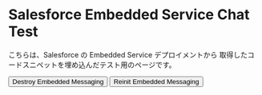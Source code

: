 <!DOCTYPE html>
<html lang="ja">
<head>
  <meta charset="UTF-8" />
  <title>Salesforce Embedded Service Chat Test</title>
</head>
<body>
  <h1>Salesforce Embedded Service Chat Test</h1>
  <p>
    こちらは、Salesforce の Embedded Service デプロイメントから
    取得したコードスニペットを埋め込んだテスト用のページです。
  </p>

  <!-- ボタン操作などでデモできるよう、destroy → reinit の処理を行うUIを用意 -->
  <button onclick="destroyEmbeddedMessaging()">Destroy Embedded Messaging</button>
  <button onclick="reinitEmbeddedMessaging()">Reinit Embedded Messaging</button>

  <script type="text/javascript">
    /**
     * 初期化用の関数。
     * Salesforce が提供する bootstrap.min.js が読み込まれたら呼び出される想定。
     */
    function initEmbeddedMessaging() {
      try {
        // 言語設定（例：日本語）
        embeddedservice_bootstrap.settings.language = 'ja';

        // 実際の init メソッド呼び出し
        embeddedservice_bootstrap.init(
          '00DIS000002CjVn', // Org ID (例)
          'MIAW4',          // Deployment ID (例)
          'https://daihachi20240927.my.site.com/ESWMIAW41737545576136', // Embedded Service URL
          {
            scrt2URL: 'https://daihachi20240927.my.salesforce-scrt.com'
          }
        );
        console.log('Embedded Messaging initialized.');
      } catch (err) {
        console.error('Error loading Embedded Messaging: ', err);
      }
    }

    /**
     * Embedded Messaging の DOM 要素やスクリプト、ローカルストレージを削除し、
     * セッション情報もクリアして「次回初期化を新しいセッション」として扱わせる。
     */
    function destroyEmbeddedMessaging() {
      // 1. スクリプトタグを削除 (src に 'bootstrap.min.js' を含むものを想定)
      const script = document.querySelector("script[src*='bootstrap.min.js']");
      if (script) {
        script.remove();
        console.log('Embedded Messaging script removed.');
      }

      // 2. Embedded Messaging が生成した要素を削除 (#embeddedMessaging など)
      const container = document.getElementById('embeddedMessaging');
      if (container) {
        container.remove();
        console.log('Embedded Messaging container removed.');
      }

      // 3. localStorage / sessionStorage に保存されている会話データを削除
      try {
        localStorage.removeItem('embeddedMessaging:conversationData');
        localStorage.removeItem('embeddedMessaging:isLoggedIn');
        localStorage.removeItem('embeddedMessaging:settings');
      } catch (e) {
        console.warn('Error clearing localStorage for embedded messaging:', e);
      }

      // 4. window オブジェクト上の embeddedservice_bootstrap を削除 (任意)
      if (window.embeddedservice_bootstrap) {
        delete window.embeddedservice_bootstrap;
        console.log('Deleted window.embeddedservice_bootstrap reference.');
      }

      console.log('Embedded Messaging destroyed (DOM/script/storage cleared).');
    }

    /**
     * Embedded Messaging を再度読み込む。
     * 破棄後にもう一度実行することで、新しいセッションとして初期化される想定。
     */
    function reinitEmbeddedMessaging() {
      console.log('Re-initializing Embedded Messaging...');

      // 1. 新しい <script> タグを生成
      const scriptTag = document.createElement('script');
      scriptTag.type = 'text/javascript';

      // 2. 以前と同じ bootstrap.min.js の URL
      scriptTag.src = 'https://daihachi20240927.my.site.com/ESWMIAW41737545576136/assets/js/bootstrap.min.js';

      // 3. 読み込み完了時に initEmbeddedMessaging() を呼ぶ
      scriptTag.onload = function() {
        console.log('Re-added Embedded Messaging script. Now calling init.');
        initEmbeddedMessaging();
      };

      // 4. body の最後に追加
      document.body.appendChild(scriptTag);
    }
  </script>

  <!-- 初回読み込み用のスクリプト -->
  <script
    type="text/javascript"
    src="https://daihachi20240927.my.site.com/ESWMIAW41737545576136/assets/js/bootstrap.min.js"
    onload="initEmbeddedMessaging()"
  ></script>
</body>
</html>
